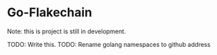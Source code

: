 # Go-Flakechain

Note: this is project is still in development.

TODO: Write this.
TODO: Rename golang namespaces to github address
